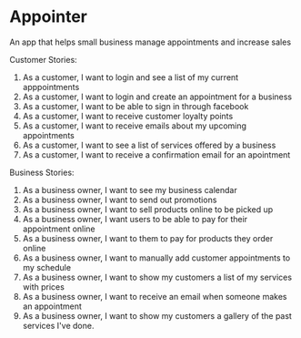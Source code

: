 Appointer
=========

An app that helps small business manage appointments and increase sales


Customer Stories:

1. As a customer, I want to login and see a list of my current apppointments
2. As a customer, I want to login and create an appointment for a business
3. As a customer, I want to be able to sign in through facebook
4. As a customer, I want to receive customer loyalty points
5. As a customer, I want to receive emails about my upcoming appointments
6. As a customer, I want to see a list of services offered by a business
7. As a customer, I want to receive a confirmation email for an apointment

Business Stories:

1. As a business owner, I want to see my business calendar
2. As a business owner, I want to send out promotions
3. As a business owner, I want to sell products online to be picked up
4. As a business owner, I want users to be able to pay for their appointment online
5. As a business owner, I want to them to pay for products they order online
6. As a business owner, I want to manually add customer appointments to my schedule
7. As a business owner, I want to show my customers a list of my services with prices
8. As a business owner, I want to receive an email when someone makes an appointment
9. As a business owner, I want to show my customers a gallery of the past services I've done.
